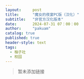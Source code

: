 ```yaml
---
layout:     post
title:      "魔女的夜宴PC版（汉化）"
subtitle:   "非官方汉化版本"
date:       2024-07-31 07：00：00
author:     "pakuam"
catalog: true
published: true
header-style: text
tags:
  - 柚子社
  - 校园
---
```


> 暂未添加链接
